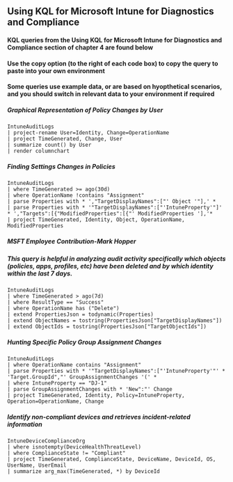 ## Using KQL for Microsoft Intune for Diagnostics and Compliance

#### KQL queries from the Using KQL for Microsoft Intune for Diagnostics and Compliance section of chapter 4 are found below

#### Use the copy option (to the right of each code box) to copy the query to paste into your own environment

#### Some queries use example data, or are based on hyopthetical scenarios, and you should switch in relevant data to your environment if required


##### Graphical Representation of Policy Changes by User
```KQL
IntuneAuditLogs
| project-rename User=Identity, Change=OperationName
| project TimeGenerated, Change, User
| summarize count() by User
| render columnchart
```

##### Finding Settings Changes in Policies
```KQL
IntuneAuditLogs
| where TimeGenerated >= ago(30d)
| where OperationName !contains "Assignment"
| parse Properties with * ',"TargetDisplayNames":["' Object '"],' *
| parse Properties with * '"TargetDisplayNames":["'IntuneProperty'"]' * ',"Targets":[{"ModifiedProperties":[{"' ModifiedProperties '],'*
| project TimeGenerated, Identity, Object, OperationName, ModifiedProperties
```

##### MSFT Employee Contribution-Mark Hopper
##### This query is helpful in analyzing audit activity specifically which objects (policies, apps, profiles, etc) have been deleted and by which identity within the last 7 days.
```KQL
IntuneAuditLogs
| where TimeGenerated > ago(7d)
| where ResultType == "Success"
| where OperationName has ("Delete")
| extend PropertiesJson = todynamic(Properties)
| extend ObjectNames = tostring(PropertiesJson["TargetDisplayNames"])  
| extend ObjectIds = tostring(PropertiesJson["TargetObjectIds"])
```

##### Hunting Specific Policy Group Assignment Changes
```KQL
IntuneAuditLogs
| where OperationName contains "Assignment"
| parse Properties with * '"TargetDisplayNames":["'IntuneProperty'"' * 'Target.GroupId","' GroupAssignmentChanges '(' *
| where IntuneProperty == "DJ-1"
| parse GroupAssignmentChanges with * 'New":"' Change
| project TimeGenerated, Identity, Policy=IntuneProperty, Operation=OperationName, Change
```

##### Identify non-compliant devices and retrieves incident-related information
```KQL
IntuneDeviceComplianceOrg
| where isnotempty(DeviceHealthThreatLevel)
| where ComplianceState != "Compliant"
| project TimeGenerated, ComplianceState, DeviceName, DeviceId, OS, UserName, UserEmail
| summarize arg_max(TimeGenerated, *) by DeviceId
```

